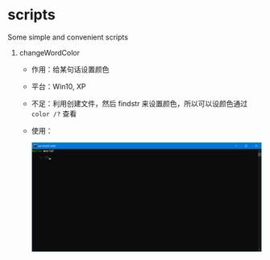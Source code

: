 # scripts

Some simple and convenient scripts

1. changeWordColor
    * 作用：给某句话设置颜色
    * 平台：Win10, XP
    * 不足：利用创建文件，然后 findstr 来设置颜色，所以可以设颜色通过 `color /?` 查看
    * 使用：

      ![看不到图片是科学问题](https://raw.githubusercontent.com/yiyah/Picture_Material/master/20210726011737.png)
